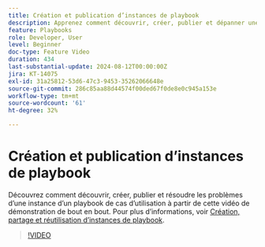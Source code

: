 ```yaml
---
title: Création et publication d’instances de playbook
description: Apprenez comment découvrir, créer, publier et dépanner une instance d’un playbook de cas d’utilisation à partir de cette vidéo de démonstration de bout en bout.
feature: Playbooks
role: Developer, User
level: Beginner
doc-type: Feature Video
duration: 434
last-substantial-update: 2024-08-12T00:00:00Z
jira: KT-14075
exl-id: 31a25812-53d6-47c3-9453-35262066648e
source-git-commit: 286c85aa88d44574f00ded67f0de8e0c945a153e
workflow-type: tm+mt
source-wordcount: '61'
ht-degree: 32%

---
```


# Création et publication d’instances de playbook

Découvrez comment découvrir, créer, publier et résoudre les problèmes d’une instance d’un playbook de cas d’utilisation à partir de cette vidéo de démonstration de bout en bout. Pour plus d’informations, voir [Création, partage et réutilisation d’instances de playbook](https://experienceleague.adobe.com/docs/experience-platform/use-case-playbooks/playbooks/create-share-reuse.html).

>[!VIDEO](https://video.tv.adobe.com/v/3427058/?learn=on&enablevpops)
